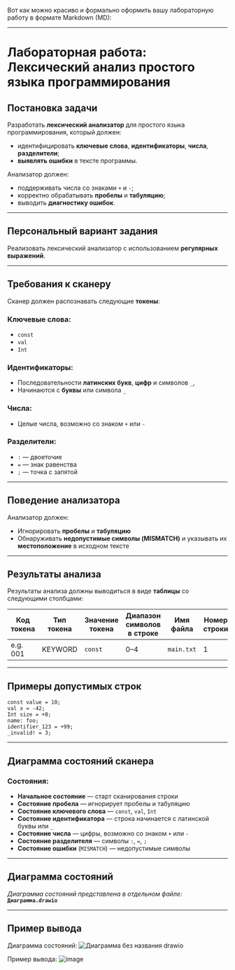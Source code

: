 Вот как можно красиво и формально оформить вашу лабораторную работу в формате Markdown (MD):

---

# Лабораторная работа: Лексический анализ простого языка программирования

## Постановка задачи

Разработать **лексический анализатор** для простого языка программирования, который должен:

* идентифицировать **ключевые слова**, **идентификаторы**, **числа**, **разделители**;
* **выявлять ошибки** в тексте программы.

Анализатор должен:

* поддерживать числа со знаками `+` и `-`;
* корректно обрабатывать **пробелы** и **табуляцию**;
* выводить **диагностику ошибок**.

---

## Персональный вариант задания

Реализовать лексический анализатор с использованием **регулярных выражений**.

---

## Требования к сканеру

Сканер должен распознавать следующие **токены**:

### Ключевые слова:

* `const`
* `val`
* `Int`

### Идентификаторы:

* Последовательности **латинских букв**, **цифр** и символов `_`,
* Начинаются с **буквы** или символа `_`

### Числа:

* Целые числа, возможно со знаком `+` или `-`

### Разделители:

* `:` — двоеточие
* `=` — знак равенства
* `;` — точка с запятой

---

## Поведение анализатора

Анализатор должен:

* Игнорировать **пробелы** и **табуляцию**
* Обнаруживать **недопустимые символы (MISMATCH)** и указывать их **местоположение** в исходном тексте

---

## Результаты анализа

Результаты анализа должны выводиться в виде **таблицы** со следующими столбцами:

| Код токена | Тип токена | Значение токена | Диапазон символов в строке | Имя файла  | Номер строки |
| ---------- | ---------- | --------------- | -------------------------- | ---------- | ------------ |
| e.g. 001   | KEYWORD    | `const`         | 0–4                        | `main.txt` | 1            |

---

## Примеры допустимых строк

```plaintext
const value = 10;
val x = -42;
Int size = +8;
name: foo;
identifier_123 = +99;
_invalid! = 3;
```

---

## Диаграмма состояний сканера

### Состояния:

* **Начальное состояние**
  — старт сканирования строки
* **Состояние пробела**
  — игнорирует пробелы и табуляцию
* **Состояние ключевого слова**
  — `const`, `val`, `Int`
* **Состояние идентификатора**
  — строка начинается с латинской буквы или `_`
* **Состояние числа**
  — цифры, возможно со знаком `+` или `-`
* **Состояние разделителя**
  — символы `:`, `=`, `;`
* **Состояние ошибки** (`MISMATCH`)
  — недопустимые символы

---

## Диаграмма состояний

*Диаграмма состояний представлена в отдельном файле:*
**`Диаграмма.drawio`**

---

## Пример вывода
Диаграмма состояний:
![Диаграмма без названия drawio](https://github.com/user-attachments/assets/fc78029f-7d43-4fe5-90b1-6b01a3461298)

Пример вывода:
![image](https://github.com/user-attachments/assets/f648caf9-a608-4308-85b9-f2b3c8186879)
